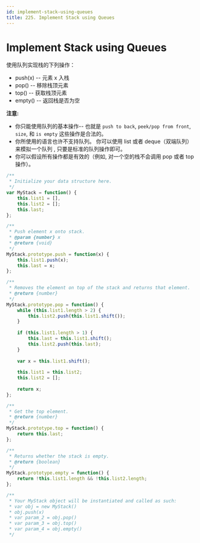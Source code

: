 ```yaml
---
id: implement-stack-using-queues
title: 225. Implement Stack using Queues
---
```


# Implement Stack using Queues

使用队列实现栈的下列操作：

-   push(x) -- 元素 x 入栈
-   pop() -- 移除栈顶元素
-   top() -- 获取栈顶元素
-   empty() -- 返回栈是否为空

**注意:**

-   你只能使用队列的基本操作-- 也就是 `push to back`, `peek/pop from front`, `size`, 和 `is empty` 这些操作是合法的。
-   你所使用的语言也许不支持队列。 你可以使用 list 或者 deque（双端队列）来模拟一个队列 , 只要是标准的队列操作即可。
-   你可以假设所有操作都是有效的（例如, 对一个空的栈不会调用 pop 或者 top 操作）。



```javascript
/**
 * Initialize your data structure here.
 */
var MyStack = function() {
    this.list1 = [],
    this.list2 = [];
    this.last;
};

/**
 * Push element x onto stack. 
 * @param {number} x
 * @return {void}
 */
MyStack.prototype.push = function(x) {
    this.list1.push(x);
    this.last = x;
};

/**
 * Removes the element on top of the stack and returns that element.
 * @return {number}
 */
MyStack.prototype.pop = function() {
    while (this.list1.length > 2) {
        this.list2.push(this.list1.shift());
    }
    
    if (this.list1.length > 1) {
        this.last = this.list1.shift();
        this.list2.push(this.last);
    }
    
    var x = this.list1.shift();
    
    this.list1 = this.list2;
    this.list2 = [];
    
    return x;
};

/**
 * Get the top element.
 * @return {number}
 */
MyStack.prototype.top = function() {
    return this.last;
};

/**
 * Returns whether the stack is empty.
 * @return {boolean}
 */
MyStack.prototype.empty = function() {
    return !this.list1.length && !this.list2.length;
};

/** 
 * Your MyStack object will be instantiated and called as such:
 * var obj = new MyStack()
 * obj.push(x)
 * var param_2 = obj.pop()
 * var param_3 = obj.top()
 * var param_4 = obj.empty()
 */
```